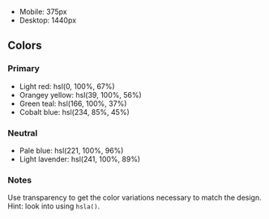 - Mobile: 375px
- Desktop: 1440px

## Colors

### Primary

- Light red: hsl(0, 100%, 67%)
- Orangey yellow: hsl(39, 100%, 56%)
- Green teal: hsl(166, 100%, 37%)
- Cobalt blue: hsl(234, 85%, 45%)

### Neutral

- Pale blue: hsl(221, 100%, 96%)
- Light lavender: hsl(241, 100%, 89%)

### Notes

Use transparency to get the color variations necessary to match the design. Hint: look into using `hsla()`.
